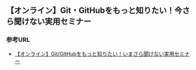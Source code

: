 ## 【オンライン】Git・GitHubをもっと知りたい！今さら聞けない実用セミナー

### 参考URL
- [【オンライン】Git/GitHubをもっと知りたい！いまさら聞けない実用セミナー ](https://algyan.connpass.com/event/208747/ "Amazon S3基本のデモ")